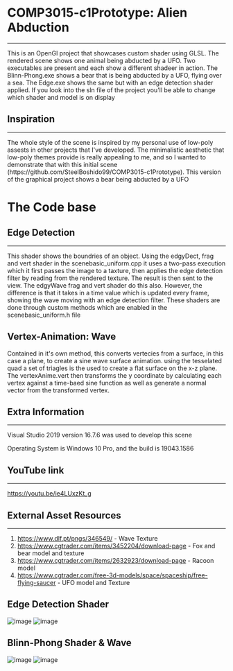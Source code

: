 # COMP3015-c1Prototype: Alien  Abduction
---
<p>This is an OpenGl project that showcases custom shader using GLSL. The rendered scene shows one animal being abducted by a UFO. Two executables are present and each show a different shadeer in action. The Blinn-Phong.exe shows a bear that is being abducted by a UFO, flying over a sea. The Edge.exe shows the same but with an edge detection shader applied. If you look into the sln file of the project you'll be able to change which shader and model is on display</p>

## Inspiration
---
<p> The whole style of the scene is inspired by my personal use of low-poly assests in other projects that I've developed. The minimalistic aesthetic that low-poly themes provide is really appealing to me, and so I wanted to demonstrate that with this initial scene (https://github.com/SteelBoshido99/COMP3015-c1Prototype). This version of the graphical project shows a bear being abducted by a UFO</p> 

# The Code base
## Edge Detection
---
<p> This shader shows the boundries of an object. Using the edgyDect, frag and vert shader in the scenebasic_uniform.cpp it uses a two-pass execution which it first passes the image to a taxture, then applies the edge detection filter by reading from the rendered texture. The result is then sent to the view. The edgyWave frag and vert shader do this also. However, the difference is that it takes in a time value which is updated every frame, showing the wave moving with an edge detection filter. These shaders are done through custom methods which are enabled in the scenebasic_uniform.h file</p>

## Vertex-Animation: Wave
<p>Contained in it's own method, this converts vertecies from a surface, in this case a plane, to create a sine wave surface animation. using the tesselated quad a set of triagles is the used to create a flat surface on the x-z plane. The vertexAnime.vert then transforms the y coordinate by calculating each vertex against a time-baed sine function as well as generate a normal vector from the transformed vertex.</p>

## Extra Information
---
<p> Visual Studio 2019 version 16.7.6 was used to develop this scene </p> 
<p> Operating System is Windows 10 Pro, and the build is 19043.1586</p>

## YouTube link
---
https://youtu.be/ie4LUxzKt_g
 
## External Asset Resources
---
1. https://www.dlf.pt/pngs/346549/ - Wave Texture
3. https://www.cgtrader.com/items/3452204/download-page - Fox and bear model and texture
4. https://www.cgtrader.com/items/2632923/download-page - Racoon model
5. https://www.cgtrader.com/free-3d-models/space/spaceship/free-flying-saucer - UFO model and Texture

## Edge Detection Shader
![image](https://user-images.githubusercontent.com/55700855/169723197-f009d24b-398e-42f5-8c61-2ac8c15bd7b3.png)
![image](https://user-images.githubusercontent.com/55700855/169723214-23865090-8f9e-4e67-8d19-23bd779d8208.png)

## Blinn-Phong Shader & Wave
![image](https://user-images.githubusercontent.com/55700855/169723248-bce47698-8a7c-4638-ba45-c75fb006cc2b.png)
![image](https://user-images.githubusercontent.com/55700855/169723266-5918aedd-75da-4c49-9747-19759539ccf7.png)

